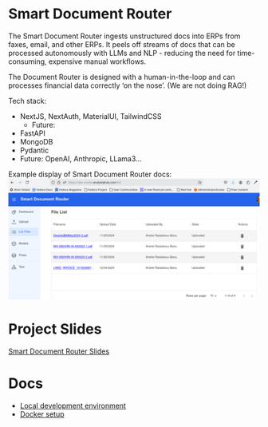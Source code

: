 # Smart Document Router

The Smart Document Router ingests unstructured docs into ERPs from faxes, email, and other ERPs. It peels off streams of docs that can be processed autonomously with LLMs and NLP - reducing the need for time-consuming, expensive manual workflows.

The Document Router is designed with a human-in-the-loop and can processes financial data correctly ‘on the nose’. (We are not doing RAG!)

Tech stack:
* NextJS, NextAuth, MaterialUI, TailwindCSS
  * Future:
* FastAPI
* MongoDB
* Pydantic
* Future: OpenAI, Anthropic, LLama3...

Example display of Smart Document Router docs:
![Smart Document Router](./assets/file_list.png)

# Project Slides
[Smart Document Router Slides](https://docs.google.com/presentation/d/10NPy_kRrVfhWHY-No1GAEeNSAr0C-DCpZL2whSzZH9c/edit#slide=id.g302dd857fb2_0_30)

# Docs
* [Local development environment](./docs/README.local_devel.md)
* [Docker setup](./docs/README.docker.md)
